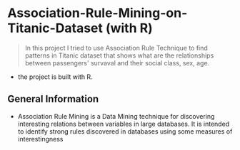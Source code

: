 # Association-Rule-Mining-on-Titanic-Dataset (with R)
> In this project I tried to use Association Rule Technique to find patterns in Titanic dataset that shows what are the relationships between passengers' survaval and their social class, sex, age.
* the project is built with R. 


## General Information
- Association Rule Mining is a Data Mining technique for discovering interesting relations between variables in large databases. It is intended to identify strong rules discovered in databases using some measures of interestingness
